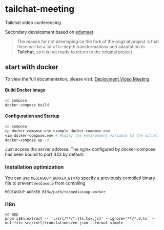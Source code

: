 # tailchat-meeting

Tailchat video conferencing

Secondary development based on [edumeet](https://github.com/edumeet/edumeet).

> The reason for not developing on the fork of the original project is that there will be a lot of in-depth transformations and adaptation to **Tailchat**, so it is not ready to return to the original project.

## start with docker

To view the full documentation, please visit: [Deployment Video Meeting](https://tailchat.msgbyte.com/docs/meeting/deployment)

#### Build Docker Image
```bash
cd compose
docker-compose build
```

#### Configuration and Startup
```bash
cd compose
cp docker-compose.env.example docker-compose.env
vim docker-compose.env # Modify the environment variable to the actual situation, see the notes for the specific environment variable content (you need to configure the domain name to automatically apply for the https certificate. The rtc service relies on the https protocol)
docker-compose up -d
```

Just access the server address. The nginx configured by docker-compose has been bound to port 443 by default.

### Installation optimization

You can use `MEDIASOUP_WORKER_BIN` to specify a previously compiled binary file to prevent `mediasoup` from compiling

```
MEDIASOUP_WORKER_BIN=/path/to/mediasoup-worker
```

### i18n

```
cd app
pnpm i18n:extract -- './src/**/*.{ts,tsx,js}' --ignore='**/*.d.ts' --out-file src/intl/translations/en.json --format simple
```
